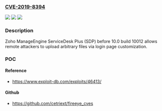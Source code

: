 ### [CVE-2019-8394](https://cve.mitre.org/cgi-bin/cvename.cgi?name=CVE-2019-8394)
![](https://img.shields.io/static/v1?label=Product&message=n%2Fa&color=blue)
![](https://img.shields.io/static/v1?label=Version&message=n%2Fa&color=blue)
![](https://img.shields.io/static/v1?label=Vulnerability&message=n%2Fa&color=brighgreen)

### Description

Zoho ManageEngine ServiceDesk Plus (SDP) before 10.0 build 10012 allows remote attackers to upload arbitrary files via login page customization.

### POC

#### Reference
- https://www.exploit-db.com/exploits/46413/

#### Github
- https://github.com/cetriext/fireeye_cves

